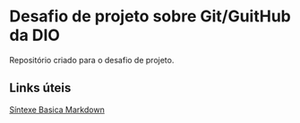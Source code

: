 # Desafio de projeto sobre Git/GuitHub da DIO
Repositório criado para o desafio de projeto.

## Links úteis

[Síntexe Basica Markdown](https://www.markdownguide.org/basic-syntax/)
